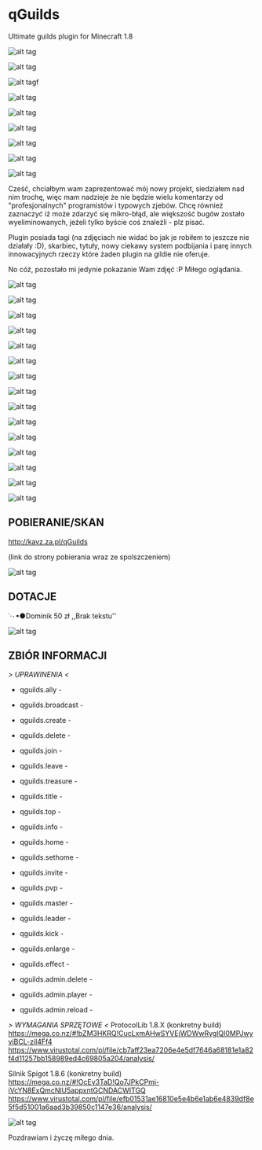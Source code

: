 # qGuilds
Ultimate guilds plugin for Minecraft 1.8

![alt tag](http://www.e-gify.pl/gify/dla_stron_i_blogow/linie/linie70.gif)

![alt tag](http://www.mpcforum.pl/uploads/images/939631438593697827517.png)

![alt tagf](http://www.e-gify.pl/gify/dla_stron_i_blogow/linie/linie70.gif)

![alt tag](http://www.mpcforum.pl/uploads/images/871421438593697827517.png)

![alt tag](http://www.e-gify.pl/gify/dla_stron_i_blogow/linie/linie70.gif)


![alt tag](http://www.mpcforum.pl/uploads/images/377811438593697827517.png)

![alt tag](http://www.e-gify.pl/gify/dla_stron_i_blogow/linie/linie70.gif)

![alt tag](http://www.mpcforum.pl/uploads/images/982171438593697827517.png)

![alt tag](http://www.e-gify.pl/gify/dla_stron_i_blogow/linie/linie70.gif)


Cześć, chciałbym wam zaprezentować mój nowy projekt, siedziałem nad nim trochę, więc mam nadzieje że nie będzie wielu komentarzy od "profesjonalnych" programistów i typowych zjebów.
Chcę również zaznaczyć iż może zdarzyć się mikro-błąd, ale większość bugów zostało wyeliminowanych, jeżeli tylko byście coś znaleźli - plz pisać.

Plugin posiada tagi (na zdjęciach nie widać bo jak je robiłem to jeszcze nie działały :D), skarbiec, tytuły, nowy ciekawy system podbijania i parę innych innowacyjnych rzeczy które żaden plugin na gildie nie oferuje.

No cóż, pozostało mi jedynie pokazanie Wam zdjęć :P Miłego oglądania.

![alt tag](http://www.e-gify.pl/gify/dla_stron_i_blogow/linie/linie70.gif)

![alt tag](http://screenshu.com/static/uploads/temporary/n7/7k/gl/mplbcj.jpg)

![alt tag](http://screenshu.com/static/uploads/temporary/zs/ls/pb/qrpyfn.jpg)

![alt tag](http://screenshu.com/static/uploads/temporary/sv/um/09/pfqste.jpg)

![alt tag](http://screenshu.com/static/uploads/temporary/az/lg/c2/c9p7ji.jpg)

![alt tag](http://screenshu.com/static/uploads/temporary/ij/8a/3h/viad5p.jpg)

![alt tag](http://screenshu.com/static/uploads/temporary/n3/9l/wv/s1mycm.jpg)

![alt tag](http://screenshu.com/static/uploads/temporary/zt/8g/2k/uf2miv.jpg)

![alt tag](http://screenshu.com/static/uploads/temporary/s3/k1/zc/e09l2q.jpg)

![alt tag](http://screenshu.com/static/uploads/temporary/o7/qd/7x/0enbuc.jpg)

![alt tag](http://screenshu.com/static/uploads/temporary/95/9q/j2/wc5d9q.jpg)

![alt tag](http://screenshu.com/static/uploads/temporary/p2/76/kn/lqs3ai.jpg)

![alt tag](http://screenshu.com/static/uploads/temporary/r5/94/dh/g5bxj4.jpg)

![alt tag](http://screenshu.com/static/uploads/temporary/2b/39/2b/asda3w.jpg)



![alt tag](http://www.e-gify.pl/gify/dla_stron_i_blogow/linie/linie70.gif)


## POBIERANIE/SKAN
http://kavz.za.pl/qGuilds

(link do strony pobierania wraz ze spolszczeniem)

![alt tag](http://www.e-gify.pl/gify/dla_stron_i_blogow/linie/linie70.gif)

## DOTACJE

˙·٠•●Dominik
50 zł
,,Brak tekstu''



![alt tag](http://www.e-gify.pl/gify/dla_stron_i_blogow/linie/linie70.gif)

## ZBIÓR INFORMACJI  

*>  UPRAWINENIA  <*
-  qguilds.ally  -
-  qguilds.broadcast  -
-  qguilds.create  -
-  qguilds.delete  -
-  qguilds.join  -
-  qguilds.leave  -
-  qguilds.treasure  -
-  qguilds.title  -
-  qguilds.top  -
-  qguilds.info  -
-  qguilds.home  -
-  qguilds.sethome  -
-  qguilds.invite  -
-  qguilds.pvp  -
-  qguilds.master  -
-  qguilds.leader  -
-  qguilds.kick  -
-  qguilds.enlarge  -
-  qguilds.effect  -

-  qguilds.admin.delete  -
-  qguilds.admin.player  -
-  qguilds.admin.reload  -

*>  WYMAGANIA SPRZĘTOWE  <*
ProtocolLib 1.8.X  (konkretny build)
https://mega.co.nz/#!bZM3HKRQ!CucLxmAHwSYVEjWDWwRyglQI0MPJwyviBCL-zil4Ff4
https://www.virustotal.com/pl/file/cb7aff23ea7206e4e5df7646a68181e1a82f4d11257bb158989ed4c69805a204/analysis/

Silnik Spigot 1.8.6  (konkretny build)
https://mega.co.nz/#!OcEy3TaD!Qo7JPkCPmi-iVcYN8ExQmcNlU5appxntGCNDACWITGQ
https://www.virustotal.com/pl/file/efb01531ae16810e5e4b6e1ab6e4839df8e5f5d51001a6aad3b39850c1147e36/analysis/

![alt tag](http://www.e-gify.pl/gify/dla_stron_i_blogow/linie/linie70.gif)


Pozdrawiam i życzę miłego dnia.

